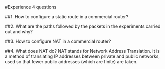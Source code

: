 #Experience 4 questions

##1. How to configure a static route in a commercial router?


##2. What are the paths followed by the packets in the experiments carried out and why?


##3. How to configure NAT in a commercial router?


##4. What does NAT do?
NAT stands for Network Address Translation. It is a method of translating IP addresses between private and public networks, used so that fewer public addresses (which are finite) are taken.